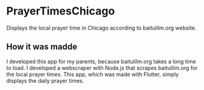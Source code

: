 # PrayerTimesChicago

Displays the local prayer time in Chicago according to baitulilm.org website. 

## How it was madde

I developed this app for my parents, because baitulilm.org takes a long time to load. I developed a webscraper with Node.js that scrapes baitulilm.org for the local prayer times. This app, which was made with Flutter, simply displays the daily prayer times. 
